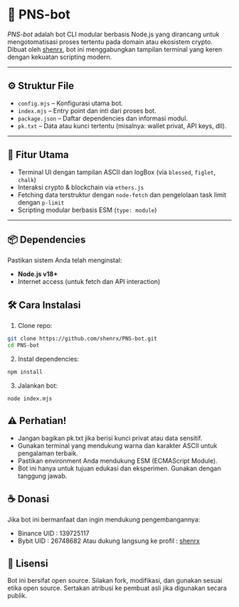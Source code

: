 # 🧠 PNS-bot

_PNS-bot_ adalah bot CLI modular berbasis Node.js yang dirancang untuk mengotomatisasi proses tertentu pada domain atau ekosistem crypto. Dibuat oleh [shenrx](https://github.com/shenrx), bot ini menggabungkan tampilan terminal yang keren dengan kekuatan scripting modern.

---

## ⚙️ Struktur File

- `config.mjs` – Konfigurasi utama bot.
- `index.mjs` – Entry point dan inti dari proses bot.
- `package.json` – Daftar dependencies dan informasi modul.
- `pk.txt` – Data atau kunci tertentu (misalnya: wallet privat, API keys, dll).

---

## 🚀 Fitur Utama

- Terminal UI dengan tampilan ASCII dan logBox (via `blessed`, `figlet`, `chalk`)
- Interaksi crypto & blockchain via `ethers.js`
- Fetching data terstruktur dengan `node-fetch` dan pengelolaan task limit dengan `p-limit`
- Scripting modular berbasis ESM (`type: module`)

---

## 📦 Dependencies

Pastikan sistem Anda telah menginstal:
- **Node.js v18+**
- Internet access (untuk fetch dan API interaction)

## 🛠️ Cara Instalasi
1. Clone repo:
  ```bash
  git clone https://github.com/shenrx/PNS-bot.git
  cd PNS-bot
```

2. Instal dependencies:
  ```bash
  npm install
```

3. Jalankan bot:
  ```bash
  node index.mjs
```

## ⚠️ Perhatian!
- Jangan bagikan pk.txt jika berisi kunci privat atau data sensitif.
- Gunakan terminal yang mendukung warna dan karakter ASCII untuk pengalaman terbaik.
- Pastikan environment Anda mendukung ESM (ECMAScript Module).
- Bot ini hanya untuk tujuan edukasi dan eksperimen. Gunakan dengan tanggung jawab.

## ☕ Donasi
Jika bot ini bermanfaat dan ingin mendukung pengembangannya:
- Binance UID : 139725117
- Bybit UID : 26748682
Atau dukung langsung ke profil : [shenrx](https://github.com/shenrx)

## 📄 Lisensi
Bot ini bersifat open source. Silakan fork, modifikasi, dan gunakan sesuai etika open source. Sertakan atribusi ke pembuat asli jika digunakan secara publik.
